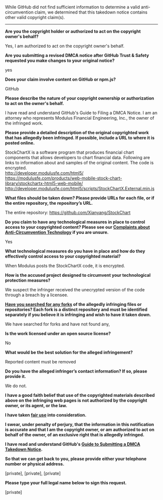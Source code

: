 While GitHub did not find sufficient information to determine a valid anti-circumvention claim, we determined that this takedown notice contains other valid copyright claim(s).

---

**Are you the copyright holder or authorized to act on the copyright owner's behalf?**

Yes, I am authorized to act on the copyright owner's behalf.

**Are you submitting a revised DMCA notice after GitHub Trust & Safety requested you make changes to your original notice?**

yes

**Does your claim involve content on GitHub or npm.js?**

GitHub

**Please describe the nature of your copyright ownership or authorization to act on the owner's behalf.**

I have read and understand GitHub's Guide to Filing a DMCA Notice. I am an attorney who represents Modulus Financial Engineering, Inc., the owner of the infringed work.

**Please provide a detailed description of the original copyrighted work that has allegedly been infringed. If possible, include a URL to where it is posted online.**

StockChartX is a software program that produces financial chart components that allows developers to chart financial data. Following are links to information about and samples of the original content. The code is encrypted.  
http://developer.modulusfe.com/html5/  
https://modulusfe.com/products/web-mobile-stock-chart-library/stockchartx-html5-web-mobile/  
http://developer.modulusfe.com/html5/scripts/StockChartX.External.min.js

**What files should be taken down? Please provide URLs for each file, or if the entire repository, the repository’s URL.**

The entire repository:  https://github.com/Xianyang/StockChart


**Do you claim to have any technological measures in place to control access to your copyrighted content? Please see our <a href="https://docs.github.com/articles/guide-to-submitting-a-dmca-takedown-notice#complaints-about-anti-circumvention-technology">Complaints about Anti-Circumvention Technology</a> if you are unsure.**

Yes

**What technological measures do you have in place and how do they effectively control access to your copyrighted material?**

When Modulus posts the StockChartX code, it is encrypted.

**How is the accused project designed to circumvent your technological protection measures?**

We suspect the infringer received the unecrypted version of the code through a breach by a licensee.

**<a href="https://docs.github.com/articles/dmca-takedown-policy#b-what-about-forks-or-whats-a-fork">Have you searched for any forks</a> of the allegedly infringing files or repositories? Each fork is a distinct repository and must be identified separately if you believe it is infringing and wish to have it taken down.**

We have searched for forks and have not found any,

**Is the work licensed under an open source license?**

No

**What would be the best solution for the alleged infringement?**

Reported content must be removed

**Do you have the alleged infringer’s contact information? If so, please provide it.**

We do not.

**I have a good faith belief that use of the copyrighted materials described above on the infringing web pages is not authorized by the copyright owner, or its agent, or the law.**

**I have taken <a href="https://www.lumendatabase.org/topics/22">fair use</a> into consideration.**

**I swear, under penalty of perjury, that the information in this notification is accurate and that I am the copyright owner, or am authorized to act on behalf of the owner, of an exclusive right that is allegedly infringed.**

**I have read and understand GitHub's <a href="https://docs.github.com/articles/guide-to-submitting-a-dmca-takedown-notice/">Guide to Submitting a DMCA Takedown Notice</a>.**

**So that we can get back to you, please provide either your telephone number or physical address.**

[private], [private], [private]

**Please type your full legal name below to sign this request.**

[private]
